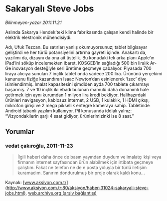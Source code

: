 # Sakaryalı Steve Jobs

*Bilinmeyen-yazar 2011.11.21*

<font class="agenda2NewsSpot">
 Aslında Sakarya Hendek’teki klima fabrikasında çalışan kendi halinde bir elektrik elektronik mühendisiydi.
</font>
<font class="newsDetail">
 <p>
 </p>
 <p>
  Adı, Ufuk Tezcan. Bu satırları yanlış okumuyorsunuz; tablet bilgisayar geliştirdi ve her türlü potansiyelini artırma gayreti içinde. Anakartı da, yazılımı da, dizaynı da ona ait üstelik. Bu konudaki tek arka planı Apple’ın iPad’ini söküp incelemekten ibaret. KOSGEB’in sağladığı 500 bin liralık Ar-Ge inovasyon desteğiyle seri üretime geçmeye çabalıyor. Piyasada 700 liraya alıcıya sunulan 7 inçlik tablet onda sadece 200 lira. Ürününü yerçekimi kanununu fiziğe kazandıran Isaac Newton’dan esinlenerek ‘Izec’ diye isimlendirmiş. İmalat kapasitesini şimdiden ayda 700 tablete çıkarmayı başarmış. 7 ve 10 inçlik iki ebadı bulunan mamulü daha donanımlı hale getirmek için aynı kurumdan 1 milyon lira kredi bekliyor. Halihazırdaki ürünleri navigasyon, kablosuz internet, 2 USB, 1 kulaklık, 1 HDMI çıkışı, mikrofon girişi ve 2 mega piksellik entegre kameraya sahip. Tabletinde Android tabanlı yazılım kullanıyor. Pil konusunda iddialı yalnız: “Vizyondakilerin şarjı 4 saat gidiyor, ürünlerimizinki ise 8 saat.”
 </p>
</font>

## Yorumlar

### vedat çakıroğlu, 2011-11-23
> İlgili haberi daha önce de basın yayından duydum ve imalatçı kişi veya firmanın internet sayfasından ürün alabilmek için irtibata geçmeye çalıştım. Fakat ne telefon ne de e posta yoluyla bir türlü iletişim kuramadım. Sanırım dondurulmuş bir proje olarak kaldı konu...

Kaynak: [www.aksiyon.com.tr](http://www.aksiyon.com.tr:80/aksiyon/haber-31024-sakaryali-steve-jobs.html), [web.archive.org (arşiv bağlantısı)](http://web.archive.org/web/20111227143634/http://www.aksiyon.com.tr:80/aksiyon/haber-31024-sakaryali-steve-jobs.html)
